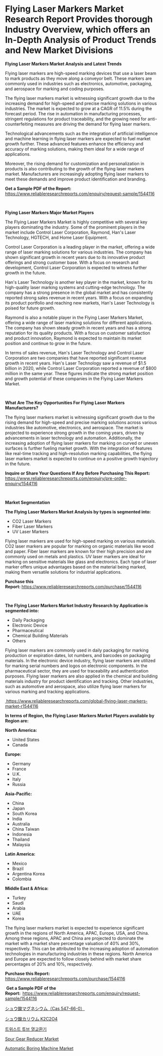 <p><h1>Flying Laser Markers Market Research Report Provides thorough Industry Overview, which offers an In-Depth Analysis of Product Trends and New Market Divisions</h1></p><p><strong>Flying Laser Markers Market Analysis and Latest Trends</strong></p>
<p><p>Flying laser markers are high-speed marking devices that use a laser beam to mark products as they move along a conveyor belt. These markers are commonly used in industries such as electronics, automotive, packaging, and aerospace for marking and coding purposes.</p><p>The flying laser markers market is witnessing significant growth due to the increasing demand for high-speed and precise marking solutions in various industries. The market is expected to grow at a CAGR of 11.5% during the forecast period. The rise in automation in manufacturing processes, stringent regulations for product traceability, and the growing need for anti-counterfeiting measures are driving the demand for flying laser markers.</p><p>Technological advancements such as the integration of artificial intelligence and machine learning in flying laser markers are expected to fuel market growth further. These advanced features enhance the efficiency and accuracy of marking solutions, making them ideal for a wide range of applications.</p><p>Moreover, the rising demand for customization and personalization in products is also contributing to the growth of the flying laser markers market. Manufacturers are increasingly adopting flying laser markers to meet these demands and improve product identification and branding.</p></p>
<p><strong>Get a Sample PDF of the Report:&nbsp;</strong> <a href="https://www.reliableresearchreports.com/enquiry/request-sample/1544116">https://www.reliableresearchreports.com/enquiry/request-sample/1544116</a></p>
<p>&nbsp;</p>
<p><strong>Flying Laser Markers Major Market Players</strong></p>
<p><p>The Flying Laser Markers Market is highly competitive with several key players dominating the industry. Some of the prominent players in the market include Control Laser Corporation, Raymond, Han's Laser Technology, HGTECH, and Home Laser Equipment.</p><p>Control Laser Corporation is a leading player in the market, offering a wide range of laser marking solutions for various industries. The company has shown significant growth in recent years due to its innovative product offerings and strong customer base. With a focus on research and development, Control Laser Corporation is expected to witness further growth in the future.</p><p>Han's Laser Technology is another key player in the market, known for its high-quality laser marking systems and cutting-edge technology. The company has a strong presence in the global market and has consistently reported strong sales revenue in recent years. With a focus on expanding its product portfolio and reaching new markets, Han's Laser Technology is poised for future growth.</p><p>Raymond is also a notable player in the Flying Laser Markers Market, offering a wide range of laser marking solutions for different applications. The company has shown steady growth in recent years and has a strong reputation for its quality products. With a focus on customer satisfaction and product innovation, Raymond is expected to maintain its market position and continue to grow in the future.</p><p>In terms of sales revenue, Han's Laser Technology and Control Laser Corporation are two companies that have reported significant revenue growth in recent years. Han's Laser Technology saw a revenue of $1.5 billion in 2020, while Control Laser Corporation reported a revenue of $800 million in the same year. These figures indicate the strong market position and growth potential of these companies in the Flying Laser Markers Market.</p></p>
<p>&nbsp;</p>
<p><strong>What Are The Key Opportunities For Flying Laser Markers Manufacturers?</strong></p>
<p><p>The flying laser markers market is witnessing significant growth due to the rising demand for high-speed and precise marking solutions across various industries like automotive, electronics, and aerospace. The market is projected to experience strong growth in the coming years, driven by advancements in laser technology and automation. Additionally, the increasing adoption of flying laser markers for marking on curved or uneven surfaces is further fueling market growth. With the integration of features like real-time tracking and high-resolution marking capabilities, the flying laser markers market is expected to continue on a positive growth trajectory in the future.</p></p>
<p><strong>Inquire or Share Your Questions If Any Before Purchasing This Report:</strong> <a href="https://www.reliableresearchreports.com/enquiry/pre-order-enquiry/1544116">https://www.reliableresearchreports.com/enquiry/pre-order-enquiry/1544116</a></p>
<p>&nbsp;</p>
<p><strong>Market Segmentation</strong></p>
<p><strong>The Flying Laser Markers Market Analysis by types is segmented into:</strong></p>
<p><ul><li>CO2 Laser Markers</li><li>Fiber Laser Markers</li><li>UV Laser Markers</li></ul></p>
<p><p>Flying laser markers are used for high-speed marking on various materials. CO2 laser markers are popular for marking on organic materials like wood and paper. Fiber laser markers are known for their high precision and are commonly used on metals and plastics. UV laser markers are ideal for marking on sensitive materials like glass and electronics. Each type of laser marker offers unique advantages based on the material being marked, making them versatile solutions for industrial applications.</p></p>
<p><strong>Purchase this Report:&nbsp;</strong><a href="https://www.reliableresearchreports.com/purchase/1544116">https://www.reliableresearchreports.com/purchase/1544116</a></p>
<p>&nbsp;</p>
<p><strong>The Flying Laser Markers Market Industry Research by Application is segmented into:</strong></p>
<p><ul><li>Daily Packaging</li><li>Electronic Device</li><li>Pharmaceutical</li><li>Chemical Building Materials</li><li>Others</li></ul></p>
<p><p>Flying laser markers are commonly used in daily packaging for marking production or expiration dates, lot numbers, and barcodes on packaging materials. In the electronic device industry, flying laser markers are utilized for marking serial numbers and logos on electronic components. In the pharmaceutical sector, they are used for traceability and authentication purposes. Flying laser markers are also applied in the chemical and building materials industry for product identification and tracking. Other industries, such as automotive and aerospace, also utilize flying laser markers for various marking and tracking applications.</p></p>
<p><a href="https://www.reliableresearchreports.com/global-flying-laser-markers-market-r1544116">&nbsp;https://www.reliableresearchreports.com/global-flying-laser-markers-market-r1544116</a></p>
<p><strong>In terms of Region, the Flying Laser Markers Market Players available by Region are:</strong></p>
<p>
    <p> <strong> North America: </strong>
        <ul>
            <li>United States</li>
            <li>Canada</li>
        </ul>
        </p> 
    <p> <strong> Europe: </strong>
        <ul>
            <li>Germany</li>
            <li>France</li>
            <li>U.K.</li>
            <li>Italy</li>
            <li>Russia</li>
        </ul>
        </p> 
    <p> <strong> Asia-Pacific: </strong>
        <ul>
            <li>China</li>
            <li>Japan</li>
            <li>South Korea</li>
            <li>India</li>
            <li>Australia</li>
            <li>China Taiwan</li>
            <li>Indonesia</li>
            <li>Thailand</li>
            <li>Malaysia</li>
        </ul>
        </p> 
    <p> <strong> Latin America: </strong>
        <ul>
            <li>Mexico</li>
            <li>Brazil</li>
            <li>Argentina Korea</li>
            <li>Colombia</li>
        </ul>
        </p> 
    <p> <strong> Middle East & Africa: </strong>
        <ul>
            <li>Turkey</li>
            <li>Saudi</li>
            <li>Arabia</li>
            <li>UAE</li>
            <li>Korea</li>
        </ul>
    </p>
    </p>
<p><p>The flying laser markers market is expected to experience significant growth in the regions of North America, APAC, Europe, USA, and China. Among these regions, APAC and China are projected to dominate the market with a market share percentage valuation of 40% and 30%, respectively. This can be attributed to the increasing adoption of automation technologies in manufacturing industries in these regions. North America and Europe are expected to follow closely behind with market share percentages of 20% and 10%, respectively.</p></p>
<p><strong>Purchase this Report: </strong><a href="https://www.reliableresearchreports.com/purchase/1544116">https://www.reliableresearchreports.com/purchase/1544116</a></p>
<p>&nbsp;<strong>Get a Sample PDF of the Report:&nbsp;&nbsp;</strong><a href="https://www.reliableresearchreports.com/enquiry/request-sample/1544116">https://www.reliableresearchreports.com/enquiry/request-sample/1544116</a></p>
<p><strong></strong></p>
<p><p><a href="https://github.com/bucuel854722/Market-Research-Report-List-2/blob/main/1062083162181.md">シュウ酸マグネシウム（Cas 547-66-0）</a></p><p><a href="https://github.com/AriMuller2009/Market-Research-Report-List-2/blob/main/6005113162182.md">シュウ酸カリウム K2C2O4</a></p><p><a href="https://github.com/DavidCarter19662022/Market-Research-Report-List-1/blob/main/5303399174620.md">트위스트 튜브 열교환기</a></p><p><a href="https://github.com/shotows/Market-Research-Report-List-3/blob/main/spur-gear-reducer-market.md">Spur Gear Reducer Market</a></p><p><a href="https://github.com/Sinjinluong3e0awx2m195k76/Market-Research-Report-List-3/blob/main/automatic-boring-machine-market.md">Automatic Boring Machine Market</a></p></p>